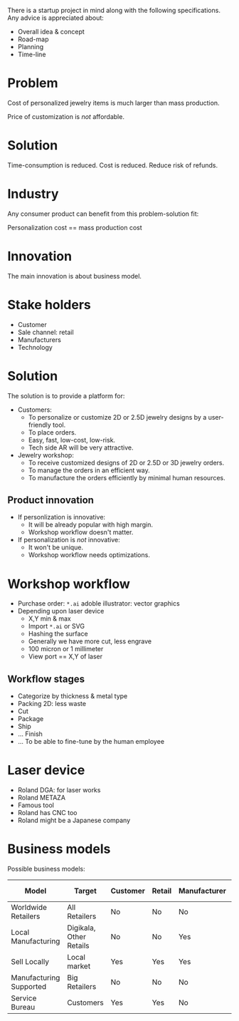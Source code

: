 There is a startup project in mind along with the following specifications. Any advice is appreciated about:

* Overall idea & concept
* Road-map
* Planning
* Time-line

# Problem

Cost of personalized jewelry items is much larger than mass production.

Price of customization is _not_ affordable.

# Solution

Time-consumption is reduced. Cost is reduced. Reduce risk of refunds.

# Industry

Any consumer product can benefit from this problem-solution fit:

Personalization cost == mass production cost

# Innovation

The main innovation is about business model.

# Stake holders

* Customer
* Sale channel: retail
* Manufacturers
* Technology

# Solution

The solution is to provide a platform for:

* Customers:
   * To personalize or customize 2D or 2.5D jewelry designs by a user-friendly tool.
   * To place orders.
   * Easy, fast, low-cost, low-risk.
   * Tech side AR will be very attractive.
* Jewelry workshop:
   * To receive customized designs of 2D or 2.5D or 3D jewelry orders.
   * To manage the orders in an efficient way.
   * To manufacture the orders efficiently by minimal human resources.

## Product innovation

* If personlization is innovative:
   * It will be already popular with high margin.
   * Workshop workflow doesn't matter.
* If personalization is _not_ innovative:
   * It won't be unique.
   * Workshop workflow needs optimizations.

# Workshop workflow

* Purchase order: `*.ai` adoble illustrator: vector graphics
* Depending upon laser device
   * X,Y min & max
   * Import `*.ai` or SVG
   * Hashing the surface
   * Generally we have more cut, less engrave
   * 100 micron or 1 millimeter
   * View port == X,Y of laser

## Workflow stages

   * Categorize by thickness & metal type
   * Packing 2D: less waste
   * Cut
   * Package
   * Ship
   * ... Finish
   * ... To be able to fine-tune by the human employee

# Laser device

* Roland DGA: for laser works
* Roland METAZA
* Famous tool
* Roland has CNC too
* Roland might be a Japanese company

# Business models

Possible business models:

| Model                   | Target                  | Customer | Retail | Manufacturer | Manu. Equipments | Manu. Tech | Channel Tech | Product | Market |
| ----------------------- | ----------------------- | -------- | ------ | ------------ | ---------------- | ---------- | ------------ | ------- | ------ |
| Worldwide Retailers     | All Retailers           | No       | No     | No           | No               | No         | Yes          | Yes     | Global |
| Local Manufacturing     | Digikala, Other Retails | No       | No     | Yes          | Yes              | Yes        | Yes          | Yes     | Local  |
| Sell Locally            | Local market            | Yes      | Yes    | Yes          | Yes              | Yes        | Yes          | Yes     | Local  |
| Manufacturing Supported | Big Retailers           | No       | No     | No           | Yes              | Yes        | Yes          | Yes     | Global |
| Service Bureau          | Customers               | Yes      | Yes    | No           | No               | No         | Yes          | Yes     | Global |
